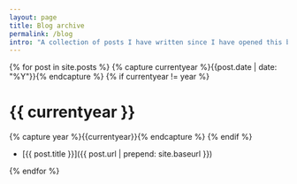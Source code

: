 ```yaml
---
layout: page
title: Blog archive
permalink: /blog
intro: "A collection of posts I have written since I have opened this blog."
---
```

{% for post in site.posts %}
{% capture currentyear %}{{post.date | date: "%Y"}}{% endcapture %}
{% if currentyear != year %}

# {{ currentyear }}

{% capture year %}{{currentyear}}{% endcapture %} 
{% endif %}

- [{{ post.title }}]({{ post.url | prepend: site.baseurl }})

{% endfor %}
